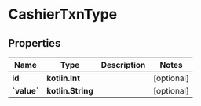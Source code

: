 
# CashierTxnType

## Properties
| Name | Type | Description | Notes |
| ------------ | ------------- | ------------- | ------------- |
| **id** | **kotlin.Int** |  |  [optional] |
| **&#x60;value&#x60;** | **kotlin.String** |  |  [optional] |



